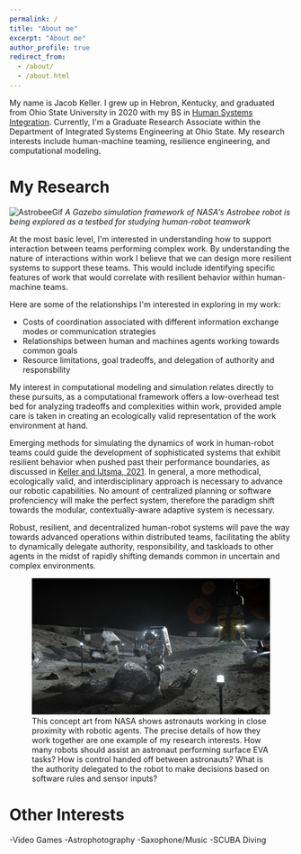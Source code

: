 ```yaml
---
permalink: /
title: "About me"
excerpt: "About me"
author_profile: true
redirect_from: 
  - /about/
  - /about.html
---
```


My name is Jacob Keller. I grew up in Hebron, Kentucky, and graduated from Ohio State University in 2020 with my BS in [Human Systems Integration](). Currently, I'm a Graduate Research Associate within the Department of Integrated Systems Engineering at Ohio State. My research interests include human-machine teaming, resilience engineering, and computational modeling.


My Research
======


![AstrobeeGif](https://user-images.githubusercontent.com/70432484/124196130-c7b03f00-da99-11eb-9cb5-bb6b99b4f72a.gif)
*A Gazebo simulation framework of NASA's Astrobee robot is being explored as a testbed for studying human-robot teamwork*

At the most basic level, I'm interested in understanding how to support interaction between teams performing complex work. By understanding the nature of interactions within work I believe that we can design more resilient systems to support these teams. This would include identifying specific features of work that would correlate with resilient behavior within human-machine teams. 

Here are some of the relationships I'm interested in exploring in my work:
- Costs of coordination associated with different information exchange modes or communication strategies
- Relationships between human and machines agents working towards common goals
- Resource limitations, goal tradeoffs, and delegation of authority and responsbility

My interest in computational modeling and simulation relates directly to these pursuits, as a computational framework offers a low-overhead test bed for analyzing tradeoffs and complexities within work, provided ample care is taken in creating an ecologically valid representation of the work environment at hand. 

Emerging methods for simulating the dynamics of work in human-robot teams could guide the development of sophisticated systems that exhibit resilient behavior when pushed past their performance boundaries, as discussed in [Keller and IJtsma, 2021](https://jkeller52.github.io/files/testbed_requirements_final.pdf). In general, a more methodical, ecologically valid, and interdisciplinary approach is necessary to advance our robotic capabilities. No amount of centralized planning or software profenciency will make the perfect system, therefore the paradigm shift towards the modular, contextually-aware adaptive system is necessary. 


Robust, resilient, and decentralized human-robot systems will pave the way towards advanced operations within distributed teams, facilitating the ablity to dynamically delegate authority, responsibility, and taskloads to other agents in the midst of rapidly shifting demands common in uncertain and complex environments. 



<figure>
  <img src='/images/Artemis.png' alt="NASA Artemis Concept Art">
  <figcaption> This concept art from NASA shows astronauts working in close proximity with robotic agents. The precise details of how they work together are one example of my research interests. How many robots should assist an astronaut performing surface EVA tasks? How is control handed off between astronauts? What is the authority delegated to the robot to make decisions based on software rules and sensor inputs?</figcaption>
</figure>




Other Interests
======
-Video Games
-Astrophotography
-Saxophone/Music
-SCUBA Diving
